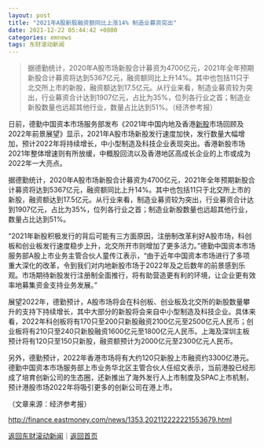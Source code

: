 ```yaml
---
layout: post
title: "2021年A股新股融资额同比上涨14% 制造业募资突出"
date: 2021-12-22 05:44:42 +0800
categories: emnews
tags: 东财滚动新闻
---
```

> 据德勤统计，2020年A股市场新股合计募资为4700亿元，2021年全年预期新股合计募资将达到5367亿元，融资额同比上升14%。其中也包括11只于北交所上市的新股，融资额达到17.5亿元。从行业来看，制造业募资较为突出，行业募资合计达到1907亿元，占比为35%，位列各行业之首；制造业新股数量也远超其他行业，数量占比达到51%。（经济参考报）

<p>日前，德勤中国资本市场服务部发布《2021年中国内地及香港<span id="Info.3309"><a href="http://data.eastmoney.com/xg/xg/default.html" class="infokey">新股</a></span>市场回顾及2022年前景展望》显示，2021年A股市场新股发行速度加快，发行数量大幅增加，预计2022年将持续增长，中小型制造及科技企业表现突出。香港新股市场2021年整体增速则有所放缓，中概股回流以及香港地区高成长企业的上市或成为2022年一大亮点。</p><p>据德勤统计，2020年A股市场新股合计募资为4700亿元，2021年全年预期新股合计募资将达到5367亿元，融资额同比上升14%。其中也包括11只于北交所上市的新股，融资额达到17.5亿元。从行业来看，制造业募资较为突出，行业募资合计达到1907亿元，占比为35%，位列各行业之首；制造业新股数量也远超其他行业，数量占比达到51%。</p><p>“2021年新股积极发行的背后可能有三方面原因，注册制改革利好A股市场，科创板和创业板发行速度稳步上升，北交所开市则增加了更多活力。”德勤中国资本市场服务部A股上市业务主管合伙人童传江表示，“由于近年中国资本市场进行了多项重大深化的改革，令到我们对内地新股市场于2022年及之后数年的前景感到乐观。市场期待新股发行注册制全面推行，将有助营造更有利的环境，让企业更有效率地募集资金支持业务发展。”</p><p>展望2022年，德勤预计，A股市场将会在科创板、创业板及北交所的新股数量攀升的支持下持续增长，其中大部分的新股将会来自中小型制造及科技企业。具体来看，2022年科创板将有170只至200只新股融资2100亿元至2500亿元人民币；创业板将有210只至240只新股融资1600亿元至1800亿元人民币。上海及深圳主板预计将有120只至150只新股，融资额预计为2000亿元至2300亿元人民币。</p><p>另外，德勤预计，2022年香港市场将有大约120只新股上市融资约3300亿港元。德勤中国资本市场服务部上市业务华北区主管合伙人任绍文表示，当前港股已经形成了培育创新公司的生态圈，还新推出了海外发行人上市制度及SPAC上市机制，预计港股市场2022年将吸引更多的创新公司在港上市。</p><p class="em_media">（文章来源：经济参考报）</p>

<http://finance.eastmoney.com/news/1353,202112222221553679.html>

[返回东财滚动新闻](//finews.withounder.com/emnews/)｜[返回首页](//finews.withounder.com/)
